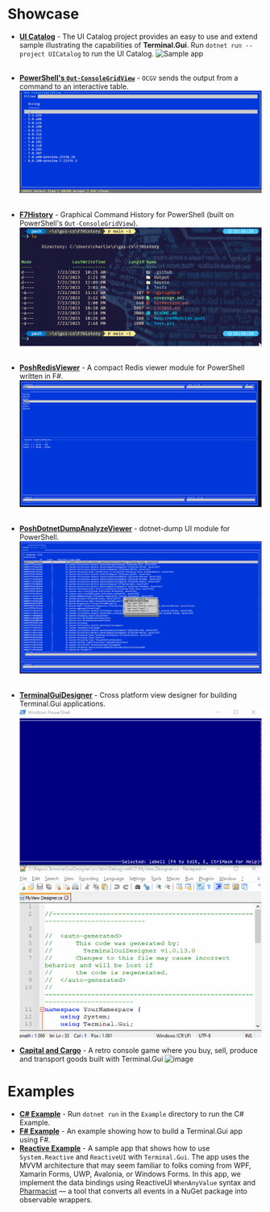 # Showcase #

* **[UI Catalog](https://github.com/gui-cs/Terminal.Gui/tree/master/UICatalog)** - The UI Catalog project provides an easy to use and extend sample illustrating the capabilities of **Terminal.Gui**. Run `dotnet run --project UICatalog` to run the UI Catalog.
  ![Sample app](docfx/images/sample.gif)  
  ⠀
* **[PowerShell's `Out-ConsoleGridView`](https://github.com/PowerShell/GraphicalTools)** - `OCGV` sends the output from a command to an interactive table.
  ![OutConsoleGridView.png](docfx/images/OutConsoleGridView.png)  
  ⠀
* **[F7History](https://github.com/gui-cs/F7History)** - Graphical Command History for PowerShell (built on PowerShell's `Out-ConsoleGridView`).
  ![F7History.gif](docfx/images/F7History.gif)  
  ⠀
* **[PoshRedisViewer](https://github.com/En3Tho/PoshRedisViewer)** - A compact Redis viewer module for PowerShell written in F#.
  ![PoshRedisViewer.png](docfx/images/PoshRedisViewer.png)  
  ⠀
* **[PoshDotnetDumpAnalyzeViewer](https://github.com/En3Tho/PoshDotnetDumpAnalyzeViewer)** - dotnet-dump UI module for PowerShell.
  ![PoshDotnetDumpAnalyzerViewer.png](docfx/images/PoshDotnetDumpAnalyzerViewer.png)  
  ⠀
* **[TerminalGuiDesigner](https://github.com/tznind/TerminalGuiDesigner)** - Cross platform view designer for building Terminal.Gui applications.
  ![TerminalGuiDesigner.gif](docfx/images/TerminalGuiDesigner.gif)

* **[Capital and Cargo](https://github.com/dhorions/Capital-and-Cargo)** - A retro console game where you buy, sell, produce and transport goods built with Terminal.Gui
 ![image](https://github.com/gui-cs/Terminal.Gui/assets/1682004/ed89f3d6-020f-4a8a-ae18-e057514f4c43)

  
# Examples #

* **[C# Example](https://github.com/gui-cs/Terminal.Gui/tree/master/Example)** - Run `dotnet run` in the `Example` directory to run the C# Example.
* **[F# Example](https://github.com/gui-cs/Terminal.Gui/tree/master/FSharpExample)** - An example showing how to build a Terminal.Gui app using F#.
* **[Reactive Example](https://github.com/gui-cs/Terminal.Gui/tree/master/ReactiveExample)** - A sample app that shows how to use `System.Reactive` and `ReactiveUI` with `Terminal.Gui`. The app uses the MVVM architecture that may seem familiar to folks coming from WPF, Xamarin Forms, UWP, Avalonia, or Windows Forms. In this app, we implement the data bindings using ReactiveUI `WhenAnyValue` syntax and [Pharmacist](https://github.com/reactiveui/pharmacist) — a tool that converts all events in a NuGet package into observable wrappers. 
